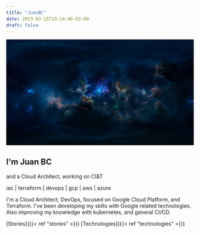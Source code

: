 ```yaml
---
title: "JuanBC"
date: 2023-03-15T15:14:46-03:00
draft: false
---
```

![space-background](background.jpg)

## I'm Juan BC 
and a Cloud Architect, working on CI&T 

iac | terraform | devops | gcp | aws | azure

I'm a Cloud Architect, DevOps, focused on Google Cloud Platform, and Terraform. I've been developing my skills with Google related technologies. Also improving my knowledge with kubernetes, and general CI/CD. 

[Stories]({{< ref "stories" >}})
[Technologies]({{< ref "technologies" >}})
